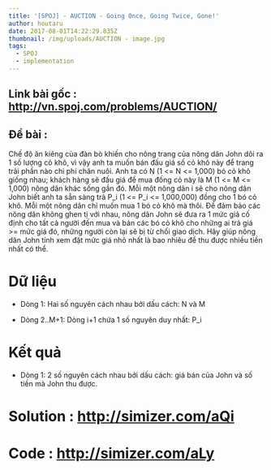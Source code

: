 ```yaml
---
title: '[SPOJ] - AUCTION - Going Once, Going Twice, Gone!'
author: houtaru
date: 2017-08-01T14:22:29.835Z
thumbnail: /img/uploads/AUCTION - image.jpg
tags:
  - SPOJ
  - implementation
---
```

## Link bài gốc : http://vn.spoj.com/problems/AUCTION/
## Đề bài :
Chế độ ăn kiêng của đàn bò khiến cho nông trang của nông dân John dôi ra 1 số lượng cỏ khô, vì vậy anh ta muốn bán đấu giá số cỏ khô này để trang trải phần nào chi phí chăn nuôi. Anh ta có N (1 <= N <= 1,000) bó cỏ khô giống nhau; khách hàng sẽ đấu giá để mua đống cỏ này là M (1 <= M <= 1,000) nông dân khác sống gần đó.
Mỗi một nông dân i sẽ cho nông dân John biết anh ta sẵn sàng trả P_i (1 <= P_i <= 1,000,000) đồng cho 1 bó cỏ khô. Mỗi một nông dân chỉ muốn mua 1 bó cỏ khô mà thôi.
Để đảm bảo các nông dân không ghen tị với nhau, nông dân John sẽ đưa ra 1 mức giá cố định cho tất cả người đến mua và bán các bó cỏ khô cho những ai trả giá >= mức giá đó, những người còn lại sẽ bị từ chối giao dịch.
Hãy giúp nông dân John tính xem đặt mức giá nhỏ nhất là bao nhiêu để thu được nhiều tiền nhất có thể.

# Dữ liệu
* Dòng 1: Hai số nguyên cách nhau bởi dấu cách: N và M

* Dòng 2..M+1: Dòng i+1 chứa 1 số nguyên duy nhất: P_i

# Kết quả
* Dòng 1: 2 số nguyên cách nhau bởi dấu cách: giá bán của John và số tiền mà John thu được.

# Solution : http://simizer.com/aQi
# Code : http://simizer.com/aLy


